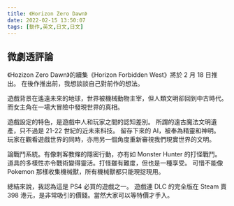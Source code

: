 ```yaml
---
title: 《Horizon Zero Dawn》
date: 2022-02-15 13:50:07
tags: [動作,英文,日文,日文]
---
```

## 微劇透評論

《Hozizon Zero Dawn》的續集《Horizon Forbidden West》將於 2 月 18 日推出。
在後作推出前，我想談談自己對前作的想法。

遊戲背景在遙遠未來的地球，世界被機械動物主宰，但人類文明卻回到中古時代。
而女主角在一場大冒險中發現世界的真相。

遊戲設定的特色，是遊戲中人和玩家之間的認知差別。
所謂的遠古魔法文明遺產，只不過是 21-22 世紀的近未來科技。
留存下來的 AI，被奉為精靈和神明。
玩家在觀看遊戲世界的同時，亦用另一個角度重新審視我們現實世界的文明。

論戰鬥系統。有像刺客教條的隱密行動，亦有如 Monster Hunter 的打怪戰鬥。
道具的多樣性亦令戰術變得靈活。打怪雖有難度，但也是一種享受。
可惜不能像 Pokemon 那樣收集機械獸，所有機械獸都只能現捉現用。

總結來說，我認為這是 PS4 必買的遊戲之一。
遊戲連 DLC 的完全版在 Steam 賣 398 港元，是非常吸引的價錢。當然大家可以等特價才手入。
